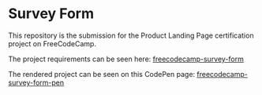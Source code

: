 # Survey Form

This repository is the submission for the Product Landing Page certification project on FreeCodeCamp.

The project requirements can be seen here: [freecodecamp-survey-form](https://www.freecodecamp.org/learn/2022/responsive-web-design/build-a-survey-form-project/build-a-survey-form)

The rendered project can be seen on this CodePen page: [freecodecamp-survey-form-pen](https://codepen.io/vioricaviorica/full/YzxbWNo)
